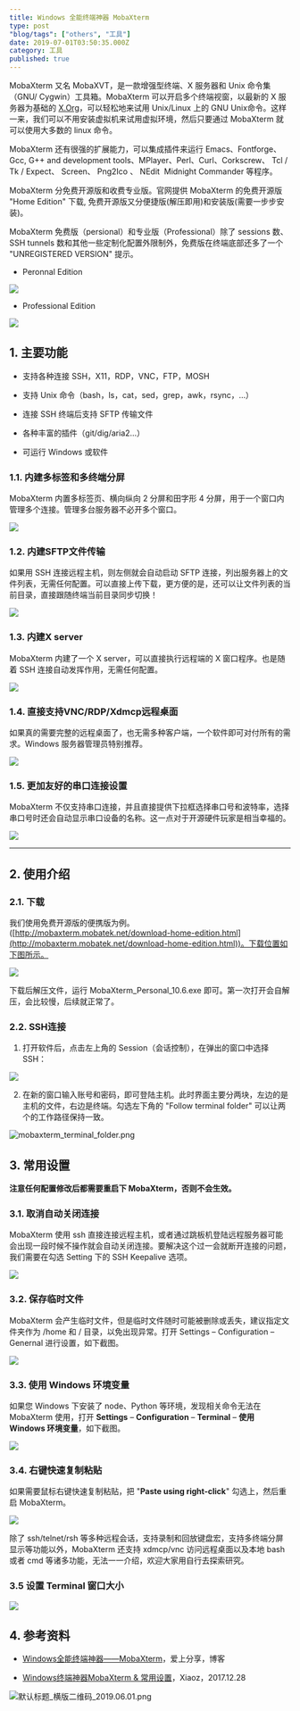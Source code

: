 ```yaml
---
title: Windows 全能终端神器 MobaXterm
type: post
"blog/tags": ["others", "工具"]
date: 2019-07-01T03:50:35.000Z
category: 工具
published: true
---
```


MobaXterm 又名 MobaXVT，是一款增强型终端、X 服务器和 Unix 命令集（GNU/ Cygwin）工具箱。MobaXterm 可以开启多个终端视窗，以最新的 X 服务器为基础的 [X.Org](http://X.Org)，可以轻松地来试用 Unix/Linux 上的 GNU Unix命令。这样一来，我们可以不用安装虚拟机来试用虚拟环境，然后只要通过 MobaXterm 就可以使用大多数的 linux 命令。

MobaXterm 还有很强的扩展能力，可以集成插件来运行 Emacs、Fontforge、Gcc, G++ and development tools、MPlayer、Perl、Curl、Corkscrew、 Tcl / Tk / Expect、 Screen、 Png2Ico 、 NEdit  Midnight Commander 等程序。

MobaXterm 分免费开源版和收费专业版。官网提供 MobaXterm 的免费开源版 "Home Edition" 下载, 免费开源版又分便捷版(解压即用)和安装版(需要一步步安装)。

MobaXterm 免费版（persional）和专业版（Professional）除了 sessions 数、SSH tunnels 数和其他一些定制化配置外限制外，免费版在终端底部还多了一个 "UNREGISTERED VERSION" 提示。

- Peronnal Edition

![](https://note-db.oss-cn-shenzhen.aliyuncs.com/2018/06/05/mobaxterm_personal.png/bioinit#align=left&display=inline&height=716&originHeight=716&originWidth=919&status=done&width=919)



- Professional Edition

![](https://note-db.oss-cn-shenzhen.aliyuncs.com/2018/06/05/mobaxterm_professional.png/bioinit#align=left&display=inline&height=716&originHeight=716&originWidth=917&status=done&width=917)



## 1. 主要功能

- 支持各种连接 SSH，X11，RDP，VNC，FTP，MOSH

- 支持 Unix 命令（bash，ls，cat，sed，grep，awk，rsync，…）

- 连接 SSH 终端后支持 SFTP 传输文件

- 各种丰富的插件（git/dig/aria2…）

- 可运行 Windows 或软件



### 1.1. 内建多标签和多终端分屏

MobaXterm 内置多标签页、横向纵向 2 分屏和田字形 4 分屏，用于一个窗口内管理多个连接。管理多台服务器不必开多个窗口。

![](https://qiniu.bioinit.com/yuque/0/2019/png/126032/1558181745279-8d433ecb-078f-405b-8df4-6dd473b336c3.png#align=left&display=inline&height=560&originHeight=560&originWidth=913&status=done&width=913)


### 1.2. 内建SFTP文件传输

如果用 SSH 连接远程主机，则左侧就会自动启动 SFTP 连接，列出服务器上的文件列表，无需任何配置。可以直接上传下载，更方便的是，还可以让文件列表的当前目录，直接跟随终端当前目录同步切换！

![](https://note-db.oss-cn-shenzhen.aliyuncs.com/2018/06/05/mobaxterm_sftp.jpg/bioinit#align=left&display=inline&height=476&originHeight=476&originWidth=800&status=done&width=800)


### 1.3. 内建X server

MobaXterm 内建了一个 X server，可以直接执行远程端的 X 窗口程序。也是随着 SSH 连接自动发挥作用，无需任何配置。

![](https://note-db.oss-cn-shenzhen.aliyuncs.com/2018/06/05/mobaxterm_x_server.png/bioinit#align=left&display=inline&height=563&originHeight=563&originWidth=965&status=done&width=965)


### 1.4. 直接支持VNC/RDP/Xdmcp远程桌面

如果真的需要完整的远程桌面了，也无需多种客户端，一个软件即可对付所有的需求。Windows 服务器管理员特别推荐。

![](https://note-db.oss-cn-shenzhen.aliyuncs.com/2018/06/05/mobaxterm_vnc.png/bioinit#align=left&display=inline&height=579&originHeight=579&originWidth=928&status=done&width=928)


### 1.5. 更加友好的串口连接设置

MobaXterm 不仅支持串口连接，并且直接提供下拉框选择串口号和波特率，选择串口号时还会自动显示串口设备的名称。这一点对于开源硬件玩家是相当幸福的。

![](https://note-db.oss-cn-shenzhen.aliyuncs.com/2018/06/05/mobaxterm_serial.jpg/bioinit#align=left&display=inline&height=244&originHeight=244&originWidth=768&status=done&width=768)

---


## 2. 使用介绍


### 2.1. 下载

我们使用免费开源版的便携版为例。([http://mobaxterm.mobatek.net/download-home-edition.html](http://mobaxterm.mobatek.net/download-home-edition.html))。下载位置如下图所示。

![](https://note-db.oss-cn-shenzhen.aliyuncs.com/2018/06/05/mobaxterm_download.png/bioinit#align=left&display=inline&height=505&originHeight=505&originWidth=1023&status=done&width=1023)

下载后解压文件，运行 MobaXterm_Personal_10.6.exe 即可。第一次打开会自解压，会比较慢，后续就正常了。


### 2.2. SSH连接

1. 打开软件后，点击左上角的 Session（会话控制），在弹出的窗口中选择 SSH：

![](https://note-db.oss-cn-shenzhen.aliyuncs.com/2018/06/05/mobaxterm_ssh.png/bioinit#align=left&display=inline&height=725&originHeight=725&originWidth=1000&status=done&width=1000)

2. 在新的窗口输入账号和密码，即可登陆主机。此时界面主要分两块，左边的是主机的文件，右边是终端。勾选左下角的 "Follow terminal folder" 可以让两个的工作路径保持一致。


![mobaxterm_terminal_folder.png](https://qiniu.bioinit.com/yuque/0/2019/png/126032/1560217388242-85749bcd-3fae-47f7-b3d2-0f6df6a0f022.png#align=left&display=inline&height=505&name=mobaxterm_terminal_folder.png&originHeight=505&originWidth=837&size=96471&status=done&width=837)



## 3. 常用设置

**注意任何配置修改后都需要重启下 MobaXterm，否则不会生效。**


### 3.1. 取消自动关闭连接

MobaXterm 使用 ssh 直接连接远程主机，或者通过跳板机登陆远程服务器可能会出现一段时候不操作就会自动关闭连接。要解决这个过一会就断开连接的问题，我们需要在勾选 Setting 下的 SSH Keepalive 选项。

![](https://note-db.oss-cn-shenzhen.aliyuncs.com/2018/06/05/ssh_keepalive.png/bioinit#align=left&display=inline&height=390&originHeight=390&originWidth=650&status=done&width=650)


### 3.2. 保存临时文件
MobaXterm 会产生临时文件，但是临时文件随时可能被删除或丢失，建议指定文件夹作为 /home 和 / 目录，以免出现异常。打开 Settings – Configuration – Genernal 进行设置，如下截图。

![](https://note-db.oss-cn-shenzhen.aliyuncs.com/2018/06/05/mobaxterm_setting.png/bioinit#align=left&display=inline&height=648&originHeight=648&originWidth=814&status=done&width=814)


### 3.3. 使用 Windows 环境变量
如果您 Windows 下安装了 node、Python 等环境，发现相关命令无法在 MobaXterm 使用，打开 **Settings** – **Configuration** – **Terminal** – **使用 Windows 环境变量**，如下截图。

![](https://note-db.oss-cn-shenzhen.aliyuncs.com/2018/06/05/mobaxterm_win_path.png/bioinit#align=left&display=inline&height=645&originHeight=645&originWidth=814&status=done&width=814)


### 3.4. 右键快速复制粘贴
如果需要鼠标右键快速复制粘贴，把 "**Paste using right-click**" 勾选上，然后重启 MobaXterm。

![](https://note-db.oss-cn-shenzhen.aliyuncs.com/2018/06/05/mobaxterm_right_click.png/bioinit#align=left&display=inline&height=643&originHeight=643&originWidth=811&status=done&width=811)

除了 ssh/telnet/rsh 等多种远程会话，支持录制和回放键盘宏，支持多终端分屏显示等功能以外，MobaXterm 还支持 xdmcp/vnc 访问远程桌面以及本地 bash 或者 cmd 等诸多功能，无法一一介绍，欢迎大家用自行去探索研究。


### 3.5 设置 Terminal 窗口大小
![](https://qiniu.bioinit.com/yuque/0/2018/png/126032/1544147730949-c9a96614-92b9-4d4e-80c6-8fb3f4cc4861.png#align=left&display=inline&height=395&originHeight=722&originWidth=1365&status=done&width=747)


## 4. 参考资料

- [Windows全能终端神器——MobaXterm](https://www.isharebest.com/mobaxterm.htm)，爱上分享，博客

- [Windows终端神器MobaXterm & 常用设置](https://www.dabiaoseo.com/212.html)，Xiaoz，2017.12.28

![默认标题_横版二维码_2019.06.01.png](https://qiniu.bioinit.com/yuque/0/2019/png/126032/1560217472428-843c317d-b3cd-496f-aa37-7d6f25156b4c.png#align=left&display=inline&height=500&name=%E9%BB%98%E8%AE%A4%E6%A0%87%E9%A2%98_%E6%A8%AA%E7%89%88%E4%BA%8C%E7%BB%B4%E7%A0%81_2019.06.01.png&originHeight=500&originWidth=900&size=67641&status=done&width=900)

